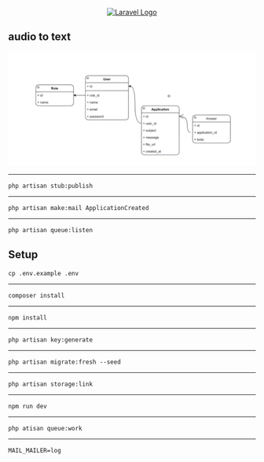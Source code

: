 <p align="center"><a href="https://laravel.com" target="_blank"><img src="https://raw.githubusercontent.com/laravel/art/master/logo-lockup/5%20SVG/2%20CMYK/1%20Full%20Color/laravel-logolockup-cmyk-red.svg" width="400" alt="Laravel Logo"></a></p>


## audio to text
![Screen 1](./github/db.png)
____
    php artisan stub:publish
____
    php artisan make:mail ApplicationCreated
____
    php artisan queue:listen
## Setup
    cp .env.example .env
___
    composer install
___
    npm install
___
    php artisan key:generate
___
    php artisan migrate:fresh --seed
___
    php artisan storage:link
___
    npm run dev
___
    php atisan queue:work
___
    MAIL_MAILER=log